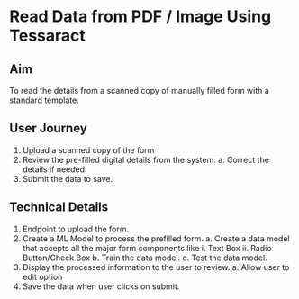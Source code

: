 # Read Data from PDF / Image Using Tessaract

## Aim

To read the details from a scanned copy of manually filled form with a standard template.

## User Journey

1. Upload a scanned copy of the form
2. Review the pre-filled digital details from the system.
    a. Correct the details if needed.
3. Submit the data to save.

## Technical Details

1. Endpoint to upload the form.
2. Create a ML Model to process the prefilled form.
    a. Create a data model that accepts all the major form components like
        i. Text Box
        ii. Radio Button/Check Box
    b. Train the data model.
    c. Test the data model.
3. Display the processed information to the user to review.
    a. Allow user to edit option
4. Save the data when user clicks on submit.
